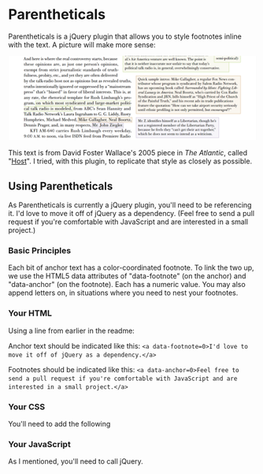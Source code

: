 # Parentheticals

Parentheticals is a jQuery plugin that allows you to style footnotes inline with the text. A picture will make more sense:

![A view of color-coded inline asides. Green text in an anchor is visually linked to a green footnote, displayed on the side of the primary text.](https://github.com/charliepark/parentheticals/raw/master/dfw-host-screenshot.png)

This text is from David Foster Wallace's 2005 piece in *The Atlantic*, called "[Host](http://www.theatlantic.com/magazine/archive/2005/04/host/3812/?single_page=true)". I tried, with this plugin, to replicate that style as closely as possible.

## Using Parentheticals

As Parentheticals is currently a jQuery plugin, you'll need to be referencing it. I'd love to move it off of jQuery as a dependency. (Feel free to send a pull request if you're comfortable with JavaScript and are interested in a small project.)

### Basic Principles

Each bit of anchor text has a color-coordinated footnote. To link the two up, we use the HTML5 data attributes of "data-footnote" (on the anchor) and "data-anchor" (on the footnote). Each has a numeric value. You may also append letters on, in situations where you need to nest your footnotes.

### Your HTML

Using a line from earlier in the readme:

Anchor text should be indicated like this: `<a data-footnote=0>I'd love to move it off of jQuery as a dependency.</a>`

Footnotes should be indicated like this: `<a data-anchor=0>Feel free to send a pull request if you're comfortable with JavaScript and are interested in a small project.</a>`


### Your CSS

You'll need to add the following


### Your JavaScript

As I mentioned, you'll need to call jQuery.